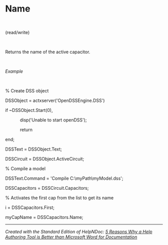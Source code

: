 # Name

&nbsp;

(read/write)

&nbsp;

Returns the name of the active capacitor.

&nbsp;

*Example*

&nbsp;

% Create DSS object

DSSObject = actxserver('OpenDSSEngine.DSS')

if ~DSSObject.Start(0),

&nbsp; &nbsp; &nbsp; &nbsp; &nbsp; &nbsp; disp('Unable to start openDSS');

&nbsp; &nbsp; &nbsp; &nbsp; &nbsp; &nbsp; return

end;

DSSText = DSSObject.Text;

DSSCircuit = DSSObject.ActiveCircuit;

% Compile a model &nbsp; &nbsp;

DSSText.Command = 'Compile C:\\myPath\\myModel.dss';

DSSCapacitors = DSSCircuit.Capacitors;

% Activates the first cap from the list to get its name

i = DSSCapacitors.First;

myCapName = DSSCapacitors.Name;

***
_Created with the Standard Edition of HelpNDoc: [5 Reasons Why a Help Authoring Tool is Better than Microsoft Word for Documentation](<https://www.helpndoc.com/news-and-articles/2022-09-27-why-use-a-help-authoring-tool-instead-of-microsoft-word-to-produce-high-quality-documentation/>)_
